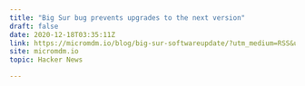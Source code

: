 ```yaml
---
title: "Big Sur bug prevents upgrades to the next version"
draft: false
date: 2020-12-18T03:35:11Z
link: https://micromdm.io/blog/big-sur-softwareupdate/?utm_medium=RSS&utm_source=hune
site: micromdm.io
topic: Hacker News  

---
```

